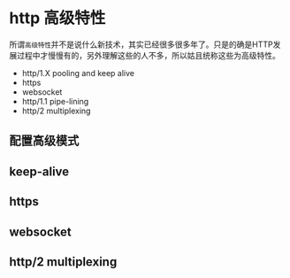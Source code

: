 # http 高级特性

所谓``高级特性``并不是说什么新技术，其实已经很多很多年了。只是的确是HTTP发展过程中才慢慢有的，另外理解这些的人不多，所以姑且统称这些为高级特性。

- http/1.X pooling and keep alive
- https
- websocket
- http/1.1 pipe-lining
- http/2 multiplexing

## 配置高级模式



## keep-alive

## https

## websocket

## http/2 multiplexing
